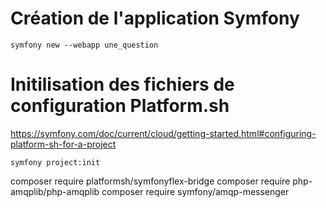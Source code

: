 # Création de l'application Symfony
```shell
symfony new --webapp une_question
```
# Initilisation des fichiers de configuration Platform.sh
https://symfony.com/doc/current/cloud/getting-started.html#configuring-platform-sh-for-a-project
```shell
symfony project:init
```

composer require platformsh/symfonyflex-bridge
composer require php-amqplib/php-amqplib
composer require symfony/amqp-messenger